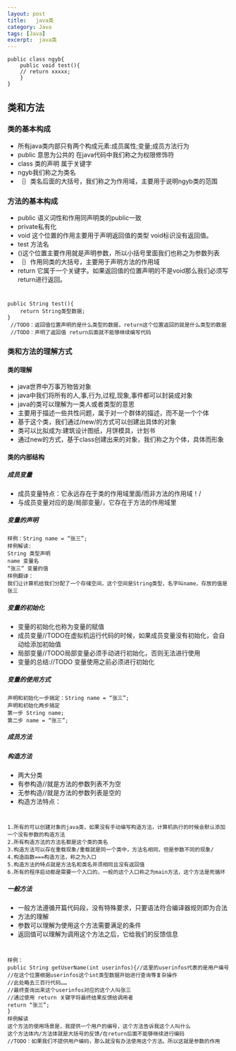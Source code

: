 ```yaml
---
layout: post
title:   java类
category: Java
tags: [Java]
excerpt:  java类
---
```


	public class ngyb{ 
		public void test(){ 
		// return xxxxx; 
		} 
	} 
## 类和方法 ##
### 类的基本构成 ###
- 所有java类内部只有两个构成元素:成员属性;变量;成员方法行为
- public 意思为公共的 在java代码中我们称之为权限修饰符
- class 类的声明 属于关键字
- ngyb我们称之为类名
- ｛｝类名后面的大括号，我们称之为作用域，主要用于说明ngyb类的范围


### 方法的基本构成 ###
- public 语义词性和作用同声明类的public一致
- private私有化
- void 这个位置的作用主要用于声明返回值的类型 void标识没有返回值。
-  test 方法名
-  ()这个位置主要作用就是声明参数，所以小括号里面我们也称之为参数列表
- ｛｝作用同类的大括号，主要用于声明方法的作用域
- return 它属于一个关键字。如果返回值的位置声明的不是void那么我们必须写return进行返回。

#

	public String test(){
		return String类型数据;
	}
	 //TODO：返回值位置声明的是什么类型的数据，return这个位置返回的就是什么类型的数据
	 //TODO：声明了返回值 return后面就不能够继续编写代码


### 类和方法的理解方式 ###
#### 类的理解 ####

- java世界中万事万物皆对象
- java中我们将所有的人,事,行为,过程,现象,事件都可以封装成对象
- java的类可以理解为一类人或者类型的意思
- 主要用于描述一些共性问题，属于对一个群体的描述，而不是一个个体
- 基于这个类，我们通过/new/的方式可以创建出具体的对象
- 类可以比拟成为:建筑设计图纸，月饼模具，计划书
- 通过new的方式，基于class创建出来的对象，我们称之为个体，具体而形象


#### 类的内部结构 ####

##### 成员变量 #####

- 成员变量特点：它永远存在于类的作用域里面/而非方法的作用域！/
- 与成员变量对应的是/局部变量/，它存在于方法的作用域里


##### 变量的声明 #####

	样例：String name = “张三”;
	样例解读: 
	String 类型声明
	name 变量名
	“张三” 变量的值
	样例翻译： 
	我们让计算机给我们分配了一个存储空间，这个空间是String类型，名字叫name，存放的值是张三

##### 变量的初始化 #####
- 变量的初始化也称为变量的赋值
- 成员变量//TODO在虚拟机运行代码的时候，如果成员变量没有初始化，会自动给添加初始值
- 局部变量//TODO局部变量必须手动进行初始化，否则无法进行使用
- 变量的总结://TODO 变量使用之前必须进行初始化
##### 变量的使用方式 #####

	声明和初始化一步搞定：String name = “张三”;
	声明和初始化两步搞定 
	第一步 String name;
	第二步 name = “张三”;
 

##### 成员方法 #####
##### 构造方法 #####
- 两大分类
- 有参构造//就是方法的参数列表不为空
- 无参构造//就是方法的参数列表是空的
- 构造方法特点：

#

	1.所有的可以创建对象的java类，如果没有手动编写构造方法，计算机执行的时候会默认添加一个没有参数的构造方法
	2.所有构造方法的方法名都是这个类的类名
	3.构造方法可以存在重载现象/重载就是同一个类中，方法名相同，但是参数不同的现象/
	4.构造函数===构造方法，称之为入口
	5.构造方法的特点就是方法名和类名并须相同且没有返回值
	6.所有的程序启动都是需要一个入口的，一般的这个入口称之为main方法，这个方法是死循环


##### 一般方法 #####

- 一般方法遵循开篇代码段，没有特殊要求，只要语法符合编译器规则即为合法
- 方法的理解
- 参数可以理解为使用这个方法需要满足的条件
- 返回值可以理解为调用这个方法之后，它给我们的反馈信息


#

	样例： 
	public String getUserName(int userinfos){//这里的userinfos代表的是用户编号 
	//在这个位置根据userinfos这个int类型数据开始进行查询等复杂操作 
	//此处略去三百行代码…… 
	//最终查询出来这个userinfos对应的这个人叫张三 
	//通过使用 return 关键字将最终结果反馈给调用者 
	return “张三”; 
	}
	样例解读 
	这个方法的使用场景是，我提供一个用户的编号，这个方法告诉我这个人叫什么
	这个方法体内/方法体就是大括号的反馈/在return后面不能够继续进行编码
	//TODO：如果我们不提供用户编码，那么就没有办法使用这个方法。所以这就是参数的作用